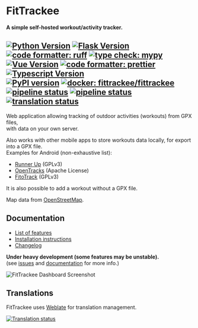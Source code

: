 # FitTrackee
**A simple self-hosted workout/activity tracker.**  


[![Python Version](https://img.shields.io/pypi/pyversions/fittrackee.svg)](https://python.org)
[![Flask Version](https://img.shields.io/badge/flask-3.1-brightgreen.svg)](http://flask.pocoo.org/) 
[![code formatter: ruff](https://img.shields.io/badge/code%20formatter-ruff-d7ff64)](https://docs.astral.sh/ruff/) 
[![type check: mypy](https://img.shields.io/badge/type%20check-mypy-blue)](http://mypy-lang.org/)  
[![Vue Version](https://img.shields.io/badge/vue-3.5-brightgreen.svg)](https://v3.vuejs.org/) 
[![code formatter: prettier](https://img.shields.io/badge/code%20formatter-prettier-ff69b4.svg)](https://github.com/prettier/prettier) 
[![Typescript Version](https://img.shields.io/npm/types/typescript)](https://www.typescriptlang.org/)  
[![PyPI version](https://img.shields.io/pypi/v/fittrackee.svg)](https://pypi.org/project/fittrackee/)  [![docker: fittrackee/fittrackee](https://img.shields.io/badge/docker-fittrackee/fittrackee-2f7bee)](https://hub.docker.com/r/fittrackee/fittrackee)  
[![pipeline status](https://github.com/SamR1/FitTrackee/actions/workflows/.tests-and-publish-python.yml/badge.svg)](https://github.com/SamR1/FitTrackee/actions/workflows/.tests-and-publish-python.yml)
[![pipeline status](https://github.com/SamR1/FitTrackee/actions/workflows/.tests-javascript.yml/badge.svg)](https://github.com/SamR1/FitTrackee/actions/workflows/.tests-javascript.yml)
[![translation status](https://hosted.weblate.org/widgets/fittrackee/-/svg-badge.svg)](https://hosted.weblate.org/engage/fittrackee/)   
---

Web application allowing tracking of outdoor activities (workouts) from GPX files, \
with data on your own server.  

Also works with other mobile apps to store workouts data locally, for export into a GPX file.  
Examples for Android (non-exhaustive list):  
* [Runner Up](https://github.com/jonasoreland/runnerup) (GPLv3)  
* [OpenTracks](https://github.com/OpenTracksApp/OpenTracks) (Apache License)  
* [FitoTrack](https://codeberg.org/jannis/FitoTrack) (GPLv3)  

It is also possible to add a workout without a GPX file.

Map data from [OpenStreetMap](https://www.openstreetmap.org).  

## Documentation

- [List of features](https://docs.fittrackee.org/en/features.html)
- [Installation instructions](https://docs.fittrackee.org/en/installation.html)
- [Changelog](https://docs.fittrackee.org/en/changelog.html)

**Under heavy development (some features may be unstable).**  
(see [issues](https://github.com/SamR1/FitTrackee/issues) and [documentation](https://docs.fittrackee.org) for more info.)  

![FitTrackee Dashboard Screenshot](https://docs.fittrackee.org/en/_images/fittrackee_screenshot-01.png)

## Translations

FitTrackee uses [Weblate](https://hosted.weblate.org/engage/fittrackee/) for translation management.

[![Translation status](https://hosted.weblate.org/widget/fittrackee/multi-auto.svg)](https://hosted.weblate.org/engage/fittrackee/)
